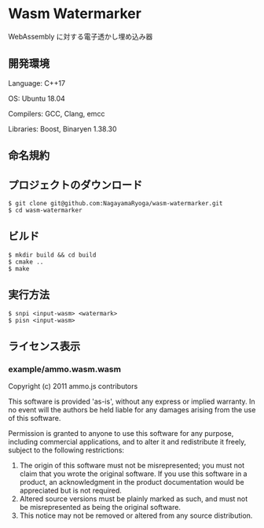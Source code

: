 # Wasm Watermarker

WebAssembly に対する電子透かし埋め込み器

## 開発環境

Language: C++17

OS: Ubuntu 18.04

Compilers: GCC, Clang, emcc

Libraries: Boost, Binaryen 1.38.30

## 命名規約

## プロジェクトのダウンロード

```shell
$ git clone git@github.com:NagayamaRyoga/wasm-watermarker.git
$ cd wasm-watermarker
```

## ビルド

```shell
$ mkdir build && cd build
$ cmake ..
$ make
```

## 実行方法

```shell
$ snpi <input-wasm> <watermark>
$ pisn <input-wasm>
```

## ライセンス表示

### example/ammo.wasm.wasm

Copyright (c) 2011 ammo.js contributors

This software is provided 'as-is', without any express or implied
warranty.  In no event will the authors be held liable for any damages
arising from the use of this software.

Permission is granted to anyone to use this software for any purpose,
including commercial applications, and to alter it and redistribute it
freely, subject to the following restrictions:

1. The origin of this software must not be misrepresented; you must not
   claim that you wrote the original software. If you use this software
   in a product, an acknowledgment in the product documentation would be
   appreciated but is not required.
2. Altered source versions must be plainly marked as such, and must not be
   misrepresented as being the original software.
3. This notice may not be removed or altered from any source distribution.
